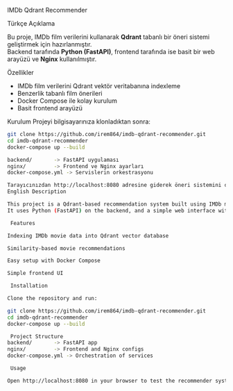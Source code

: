  IMDb Qdrant Recommender

Türkçe Açıklama

Bu proje, IMDb film verilerini kullanarak **Qdrant** tabanlı bir öneri sistemi geliştirmek için hazırlanmıştır.  
Backend tarafında **Python (FastAPI)**, frontend tarafında ise basit bir web arayüzü ve **Nginx** kullanılmıştır.  

 Özellikler
- IMDb film verilerini Qdrant vektör veritabanına indexleme  
- Benzerlik tabanlı film önerileri  
- Docker Compose ile kolay kurulum  
- Basit frontend arayüzü  

 Kurulum
Projeyi bilgisayarınıza klonladıktan sonra:  

```bash
git clone https://github.com/irem864/imdb-qdrant-recommender.git
cd imdb-qdrant-recommender
docker-compose up --build

backend/       -> FastAPI uygulaması
nginx/         -> Frontend ve Nginx ayarları
docker-compose.yml -> Servislerin orkestrasyonu

Tarayıcınızdan http://localhost:8080 adresine giderek öneri sistemini deneyebilirsiniz.
English Description

This project is a Qdrant-based recommendation system built using IMDb movie data.
It uses Python (FastAPI) on the backend, and a simple web interface with Nginx on the frontend.

 Features

Indexing IMDb movie data into Qdrant vector database

Similarity-based movie recommendations

Easy setup with Docker Compose

Simple frontend UI

 Installation

Clone the repository and run:

git clone https://github.com/irem864/imdb-qdrant-recommender.git
cd imdb-qdrant-recommender
docker-compose up --build

 Project Structure
backend/       -> FastAPI app
nginx/         -> Frontend and Nginx configs
docker-compose.yml -> Orchestration of services

 Usage

Open http://localhost:8080 in your browser to test the recommender system.

